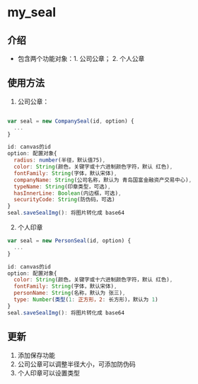 # my_seal

## 介绍

* 包含两个功能对象：1. 公司公章； 2. 个人公章

## 使用方法

1. 公司公章：

```javascript

var seal = new CompanySeal(id, option) {
  ...
}

id: canvas的id
option: 配置对象{
  radius: number(半径，默认值75),
  color: String(颜色，关键字或十六进制颜色字符，默认 红色),
  fontFamily: String(字体，默认宋体),
  companyName: String(公司名称，默认为 青岛国富金融资产交易中心),
  typeName: String(印章类型，可选),
  hasInnerLine: Boolean(内边框，可选),
  securityCode: String(防伪码，可选)
}
seal.saveSealImg(): 将图片转化成 base64

```

2. 个人印章

```javascript
var seal = new PersonSeal(id, option) {
  ...
}

id: canvas的id
option: 配置对象{
  color: String(颜色，关键字或十六进制颜色字符，默认 红色),
  fontFamily: String(字体，默认宋体),
  personName: String(名称，默认为 张三),
  type: Number(类型(1: 正方形，2: 长方形)，默认为 1)
}
seal.saveSealImg(): 将图片转化成 base64
```

## 更新

1. 添加保存功能
2. 公司公章可以调整半径大小，可添加防伪码
3. 个人印章可以设置类型
